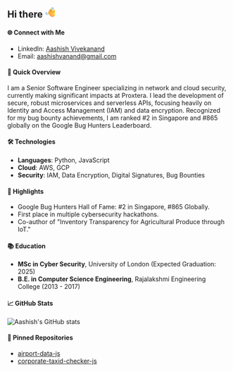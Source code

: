 ## Hi there <img src="https://raw.githubusercontent.com/aashishvanand/aashishvanand/main/Waving%20Hand.png" alt="Waving Hand" width="25" height="25" />

#### 🌐 Connect with Me
- LinkedIn: [Aashish Vivekanand](https://www.linkedin.com/in/aashishvanand)
- Email: [aashishvanand@gmail.com](mailto:aashishvanand@gmail.com)

#### 🎯 Quick Overview
I am a Senior Software Engineer specializing in network and cloud security, currently making significant impacts at Proxtera. I lead the development of secure, robust microservices and serverless APIs, focusing heavily on Identity and Access Management (IAM) and data encryption. Recognized for my bug bounty achievements, I am ranked #2 in Singapore and #865 globally on the Google Bug Hunters Leaderboard.

#### 🛠️ Technologies
- **Languages**: Python, JavaScript
- **Cloud**: AWS, GCP
- **Security**: IAM, Data Encryption, Digital Signatures, Bug Bounties

#### 🌟 Highlights
- Google Bug Hunters Hall of Fame: #2 in Singapore, #865 Globally.
- First place in multiple cybersecurity hackathons.
- Co-author of "Inventory Transparency for Agricultural Produce through IoT."

#### 📚 Education
- **MSc in Cyber Security**, University of London (Expected Graduation: 2025)
- **B.E. in Computer Science Engineering**, Rajalakshmi Engineering College (2013 - 2017)

#### 📈 GitHub Stats
![Aashish's GitHub stats](https://github-readme-stats.vercel.app/api?username=aashishvanand&show_icons=true&theme=radical)

#### 📌 Pinned Repositories
- [airport-data-js](https://github.com/aashishvanand/airport-data-js)
- [corporate-taxid-checker-js](https://github.com/aashishvanand/corporate-taxid-checker-js)


<!--
**aashishvanand/aashishvanand** is a ✨ _special_ ✨ repository because its `README.md` (this file) appears on your GitHub profile.

Here are some ideas to get you started:

- 🔭 I’m currently working on ...
- 🌱 I’m currently learning ...
- 👯 I’m looking to collaborate on ...
- 🤔 I’m looking for help with ...
- 💬 Ask me about ...
- 📫 How to reach me: ...
- 😄 Pronouns: ...
- ⚡ Fun fact: ...
-->
